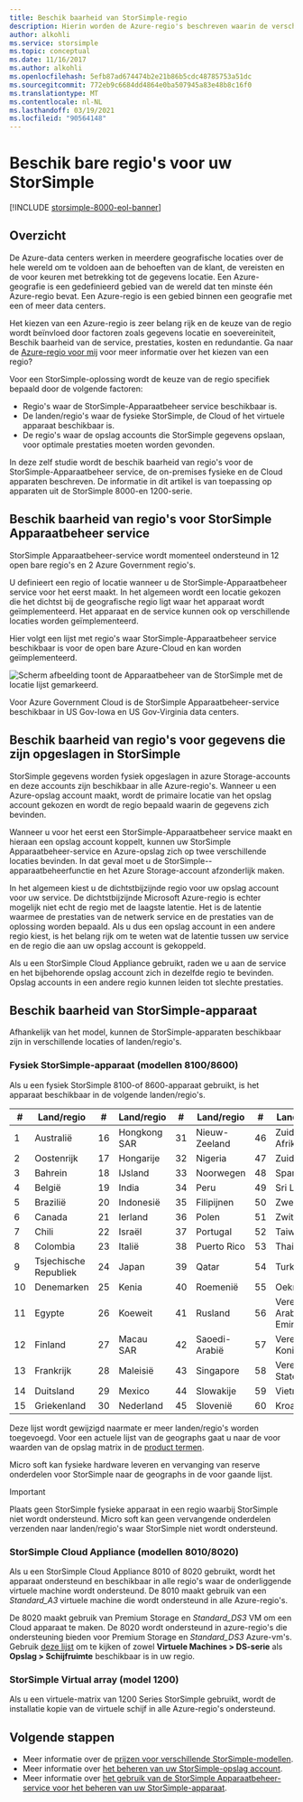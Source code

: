 ```yaml
---
title: Beschik baarheid van StorSimple-regio
description: Hierin worden de Azure-regio's beschreven waarin de verschillende StorSimple beschikbaar zijn.
author: alkohli
ms.service: storsimple
ms.topic: conceptual
ms.date: 11/16/2017
ms.author: alkohli
ms.openlocfilehash: 5efb87ad674474b2e21b86b5cdc48785753a51dc
ms.sourcegitcommit: 772eb9c6684dd4864e0ba507945a83e48b8c16f0
ms.translationtype: MT
ms.contentlocale: nl-NL
ms.lasthandoff: 03/19/2021
ms.locfileid: "90564148"
---
```

# <a name="available-regions-for-your-storsimple"></a>Beschik bare regio's voor uw StorSimple

[!INCLUDE [storsimple-8000-eol-banner](../../includes/storsimple-8000-eol-banner.md)]

## <a name="overview"></a>Overzicht

De Azure-data centers werken in meerdere geografische locaties over de hele wereld om te voldoen aan de behoeften van de klant, de vereisten en de voor keuren met betrekking tot de gegevens locatie. Een Azure-geografie is een gedefinieerd gebied van de wereld dat ten minste één Azure-regio bevat. Een Azure-regio is een gebied binnen een geografie met een of meer data centers.

Het kiezen van een Azure-regio is zeer belang rijk en de keuze van de regio wordt beïnvloed door factoren zoals gegevens locatie en soevereiniteit, Beschik baarheid van de service, prestaties, kosten en redundantie. Ga naar de [Azure-regio voor mij](https://azure.microsoft.com/overview/datacenters/how-to-choose/) voor meer informatie over het kiezen van een regio?

Voor een StorSimple-oplossing wordt de keuze van de regio specifiek bepaald door de volgende factoren:

- Regio's waar de StorSimple-Apparaatbeheer service beschikbaar is.
- De landen/regio's waar de fysieke StorSimple, de Cloud of het virtuele apparaat beschikbaar is.
- De regio's waar de opslag accounts die StorSimple gegevens opslaan, voor optimale prestaties moeten worden gevonden.

In deze zelf studie wordt de beschik baarheid van regio's voor de StorSimple-Apparaatbeheer service, de on-premises fysieke en de Cloud apparaten beschreven. De informatie in dit artikel is van toepassing op apparaten uit de StorSimple 8000-en 1200-serie.

## <a name="region-availability-for-storsimple-device-manager-service"></a>Beschik baarheid van regio's voor StorSimple Apparaatbeheer service

StorSimple Apparaatbeheer-service wordt momenteel ondersteund in 12 open bare regio's en 2 Azure Government regio's.

U definieert een regio of locatie wanneer u de StorSimple-Apparaatbeheer service voor het eerst maakt. In het algemeen wordt een locatie gekozen die het dichtst bij de geografische regio ligt waar het apparaat wordt geïmplementeerd. Het apparaat en de service kunnen ook op verschillende locaties worden geïmplementeerd.

Hier volgt een lijst met regio's waar StorSimple-Apparaatbeheer service beschikbaar is voor de open bare Azure-Cloud en kan worden geïmplementeerd.

![Scherm afbeelding toont de Apparaatbeheer van de StorSimple met de locatie lijst gemarkeerd.](./media/storsimple-region/storsimple-device-manager-service-regions.png)

Voor Azure Government Cloud is de StorSimple Apparaatbeheer-service beschikbaar in US Gov-Iowa en US Gov-Virginia data centers.

## <a name="region-availability-for-data-stored-in-storsimple"></a>Beschik baarheid van regio's voor gegevens die zijn opgeslagen in StorSimple

StorSimple gegevens worden fysiek opgeslagen in azure Storage-accounts en deze accounts zijn beschikbaar in alle Azure-regio's. Wanneer u een Azure-opslag account maakt, wordt de primaire locatie van het opslag account gekozen en wordt de regio bepaald waarin de gegevens zich bevinden.

Wanneer u voor het eerst een StorSimple-Apparaatbeheer service maakt en hieraan een opslag account koppelt, kunnen uw StorSimple Apparaatbeheer-service en Azure-opslag zich op twee verschillende locaties bevinden. In dat geval moet u de StorSimple--apparaatbeheerfunctie en het Azure Storage-account afzonderlijk maken.

In het algemeen kiest u de dichtstbijzijnde regio voor uw opslag account voor uw service. De dichtstbijzijnde Microsoft Azure-regio is echter mogelijk niet echt de regio met de laagste latentie. Het is de latentie waarmee de prestaties van de netwerk service en de prestaties van de oplossing worden bepaald. Als u dus een opslag account in een andere regio kiest, is het belang rijk om te weten wat de latentie tussen uw service en de regio die aan uw opslag account is gekoppeld.

Als u een StorSimple Cloud Appliance gebruikt, raden we u aan de service en het bijbehorende opslag account zich in dezelfde regio te bevinden. Opslag accounts in een andere regio kunnen leiden tot slechte prestaties.

## <a name="availability-of-storsimple-device"></a>Beschik baarheid van StorSimple-apparaat

Afhankelijk van het model, kunnen de StorSimple-apparaten beschikbaar zijn in verschillende locaties of landen/regio's.

### <a name="storsimple-physical-device-models-81008600"></a>Fysiek StorSimple-apparaat (modellen 8100/8600)

Als u een fysiek StorSimple 8100-of 8600-apparaat gebruikt, is het apparaat beschikbaar in de volgende landen/regio's.

| #  | Land/regio        | #  | Land/regio     | #  | Land/regio      | #  | Land/regio             |
|----|-----------------------|----|--------------------|----|---------------------|----|----------------------------|
| 1  | Australië             | 16 | Hongkong SAR      | 31 | Nieuw-Zeeland         | 46 | Zuid-Afrika               |
| 2  | Oostenrijk               | 17 | Hongarije            | 32 | Nigeria             | 47 | Zuid-Korea                |
| 3  | Bahrein               | 18 | IJsland            | 33 | Noorwegen              | 48 | Spanje                      |
| 4  | België               | 19 | India              | 34 | Peru                | 49 | Sri Lanka                  |
| 5  | Brazilië                | 20 | Indonesië          | 35 | Filipijnen         | 50 | Zweden                     |
| 6  | Canada                | 21 | Ierland            | 36 | Polen              | 51 | Zwitserland                |
| 7  | Chili                 | 22 | Israël             | 37 | Portugal            | 52 | Taiwan                     |
| 8  | Colombia              | 23 | Italië              | 38 | Puerto Rico         | 53 | Thailand                   |
| 9  | Tsjechische Republiek        | 24 | Japan              | 39 | Qatar               | 54 | Turkije                     |
| 10 | Denemarken               | 25 | Kenia              | 40 | Roemenië             | 55 | Oekraïne                    |
| 11 | Egypte                 | 26 | Koeweit             | 41 | Rusland              | 56 | Verenigde Arabische Emiraten       |
| 12 | Finland               | 27 | Macau SAR          | 42 | Saoedi-Arabië        | 57 | Verenigd Koninkrijk             |
| 13 | Frankrijk                | 28 | Maleisië           | 43 | Singapore           | 58 | Verenigde Staten              |
| 14 | Duitsland               | 29 | Mexico             | 44 | Slowakije            | 59 | Vietnam                    |
| 15 | Griekenland                | 30 | Nederland        | 45 | Slovenië            | 60 | Kroatië                    |

Deze lijst wordt gewijzigd naarmate er meer landen/regio's worden toegevoegd. Voor een actuele lijst van de geographs gaat u naar de voor waarden van de opslag matrix in de [product termen](https://www.microsoft.com/en-us/licensing/product-licensing/products).

Micro soft kan fysieke hardware leveren en vervanging van reserve onderdelen voor StorSimple naar de geographs in de voor gaande lijst.

> [!IMPORTANT]
> Plaats geen StorSimple fysieke apparaat in een regio waarbij StorSimple niet wordt ondersteund. Micro soft kan geen vervangende onderdelen verzenden naar landen/regio's waar StorSimple niet wordt ondersteund.

### <a name="storsimple-cloud-appliance-models-80108020"></a>StorSimple Cloud Appliance (modellen 8010/8020)

Als u een StorSimple Cloud Appliance 8010 of 8020 gebruikt, wordt het apparaat ondersteund en beschikbaar in alle regio's waar de onderliggende virtuele machine wordt ondersteund. De 8010 maakt gebruik van een _Standard_A3_ virtuele machine die wordt ondersteund in alle Azure-regio's.

De 8020 maakt gebruik van Premium Storage en _Standard_DS3_ VM om een Cloud apparaat te maken. De 8020 wordt ondersteund in azure-regio's die ondersteuning bieden voor Premium Storage en _Standard_DS3_ Azure-vm's. Gebruik [deze lijst](https://azure.microsoft.com/regions/services/) om te kijken of zowel **Virtuele Machines > DS-serie** als **Opslag > Schijfruimte** beschikbaar is in uw regio.

### <a name="storsimple-virtual-array-model-1200"></a>StorSimple Virtual array (model 1200)

Als u een virtuele-matrix van 1200 Series StorSimple gebruikt, wordt de installatie kopie van de virtuele schijf in alle Azure-regio's ondersteund.

## <a name="next-steps"></a>Volgende stappen

* Meer informatie over de [prijzen voor verschillende StorSimple-modellen](https://azure.microsoft.com/pricing/calculator/#storsimple2).
* Meer informatie over [het beheren van uw StorSimple-opslag account](storsimple-8000-manage-storage-accounts.md).
* Meer informatie over [het gebruik van de StorSimple Apparaatbeheer-service voor het beheren van uw StorSimple-apparaat](storsimple-8000-manager-service-administration.md).
